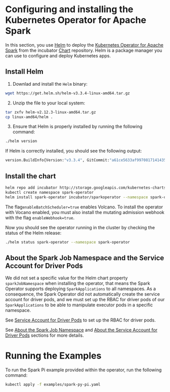# Configuring and installing the Kubernetes Operator for Apache Spark

In this section, you use [Helm](https://github.com/kubernetes/helm) to deploy the [Kubernetes Operator for Apache Spark](https://github.com/GoogleCloudPlatform/spark-on-k8s-operator) from the incubator [Chart](https://github.com/helm/charts/tree/master/incubator/sparkoperator) repository. Helm is a package manager you can use to configure and deploy Kubernetes apps.

## Install Helm

1. Downlad and install the `Helm` binary:

```bash
wget https://get.helm.sh/helm-v3.3.4-linux-amd64.tar.gz
```

2. Unzip the file to your local system:

```bash
tar zxfv helm-v2.12.3-linux-amd64.tar.gz
cp linux-amd64/helm .
```

3. Ensure that Helm is properly installed by running the following command:

```bash
./helm version
```

If Helm is correctly installed, you should see the following output:

```bash
version.BuildInfo{Version:"v3.3.4", GitCommit:"a61ce5633af99708171414353ed49547cf05013d", GitTreeState:"clean", GoVersion:"go1.14.9"}
```

## Install the chart

```bash
helm repo add incubator http://storage.googleapis.com/kubernetes-charts-incubator
kubectl create namespace spark-operator
helm install spark-operator incubator/sparkoperator --namespace spark-operator --set enableWebhook=true --set enableBatchScheduler=true
```

The flag`enableBatchScheduler=true` enables Volcano. To install the operator with Vocano enabled, you must also install 
the mutating admission webhook with the flag `enableWebhook=true`.

Now you should see the operator running in the cluster by checking the status of the Helm release:


```bash
./helm status spark-operator --namespace spark-operator
```

## About the Spark Job Namespace and the Service Account for Driver Pods

We did not set a specific value for the Helm chart property `sparkJobNamespace` when installing the operator, that means 
the Spark Operator supports deploying `SparkApplications` to all namespaces.
As a consequence, the Spark Operator did not automatically create the service account for driver pods, and we must set 
up the RBAC for driver pods of our `SparkApplications` to be able to manipulate executor pods in a specific namespace.

See [Service Account for Driver Pods](../docs/gke.md#service-account-for-driver-pods) to set up the RBAC for driver 
pods.

See [About the Spark Job Namespace](https://github.com/GoogleCloudPlatform/spark-on-k8s-operator/blob/master/docs/quick-start-guide.md#about-the-spark-job-namespace) and [About the Service Account for Driver Pods](https://github.com/GoogleCloudPlatform/spark-on-k8s-operator/blob/master/docs/quick-start-guide.md#about-the-service-account-for-driver-pods) sections for more details.

# Running the Examples

To run the Spark Pi example provided within the operator, run the following command:

```bash
kubectl apply -f examples/spark-py-pi.yaml
```


